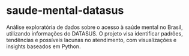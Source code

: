 # saude-mental-datasus
Análise exploratória de dados sobre o acesso à saúde mental no Brasil, utilizando informações do DATASUS. O projeto visa identificar padrões, tendências e possíveis lacunas no atendimento, com visualizações e insights baseados em Python.
